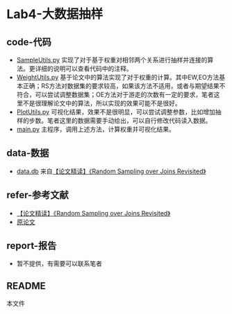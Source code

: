 # Lab4-大数据抽样

## code-代码

* [SampleUtils.py](code/SampleUtils.py) 实现了对于基于权重对相邻两个关系进行抽样并连接的算法。更详细的说明可以查看代码中的注释。
* [WeightUtils.py](code/WeightUtils.py) 基于论文中的算法实现了对于权重的计算。其中EW,EO方法基本正确；RS方法对数据集的要求较高，如果该方法不适用，或者与期望结果不符合，可以尝试调整数据集；OE方法对于游走的次数有一定的要求，笔者这里不是很理解论文中的算法，所以实现的效果可能不是很好。
* [PlotUtils.py](code/PlotUtils.py) 可视化结果，效果不是很明显，可以尝试调整参数，比如增加抽样的步数。笔者这里的数据需要手动给出，可以自行修改代码读入数据。
* [main.py](code/main.py) 主程序，调用上述方法，计算权重并可视化结果。

## data-数据

* [data.db](data/data.db) 来自[【论文精读】《Random Sampling over Joins Revisited》](https://zhuanlan.zhihu.com/p/537521956)

## refer-参考文献

* [【论文精读】《Random Sampling over Joins Revisited》](https://zhuanlan.zhihu.com/p/537521956)
* [原论文](<refer/reading ch7 Random Sampling over joins Revisited SIGMOD 2018.pdf>)

## report-报告

* 暂不提供，有需要可以联系笔者

## README

本文件
